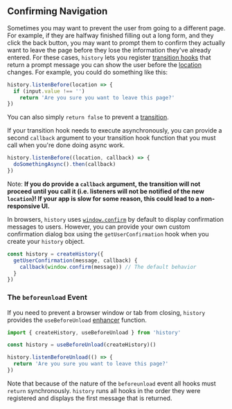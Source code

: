 ## Confirming Navigation

Sometimes you may want to prevent the user from going to a different page. For example, if they are halfway finished filling out a long form, and they click the back button, you may want to prompt them to confirm they actually want to leave the page before they lose the information they've already entered. For these cases, `history` lets you register [transition hooks](Glossary.md#transitionhook) that return a prompt message you can show the user before the [location](Glossary.md#location) changes. For example, you could do something like this:

```js
history.listenBefore(location => {
  if (input.value !== '')
    return 'Are you sure you want to leave this page?'
})
```

You can also simply `return false` to prevent a [transition](Glossary.md#transition).

If your transition hook needs to execute asynchronously, you can provide a second `callback` argument to your transition hook function that you must call when you're done doing async work.

```js
history.listenBefore((location, callback) => {
  doSomethingAsync().then(callback)
})
```

Note: **If you do provide a `callback` argument, the transition will not proceed until you call it (i.e. listeners will not be notified of the new `location`)! If your app is slow for some reason, this could lead to a non-responsive UI.**

In browsers, `history` uses [`window.confirm`](https://developer.mozilla.org/en-US/docs/Web/API/Window/confirm) by default to display confirmation messages to users. However, you can provide your own custom confirmation dialog box using the `getUserConfirmation` hook when you create your `history` object.

```js
const history = createHistory({
  getUserConfirmation(message, callback) {
    callback(window.confirm(message)) // The default behavior
  }
})
```

### The `beforeunload` Event

If you need to prevent a browser window or tab from closing, `history` provides the `useBeforeUnload` [enhancer](Glossary.md#createhistoryenhancer) function.

```js
import { createHistory, useBeforeUnload } from 'history'

const history = useBeforeUnload(createHistory)()

history.listenBeforeUnload(() => {
  return 'Are you sure you want to leave this page?'
})
```

Note that because of the nature of the `beforeunload` event all hooks must `return` synchronously. `history` runs all hooks in the order they were registered and displays the first message that is returned.

